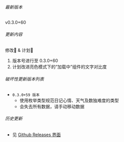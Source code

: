 ###### 最新版本
v0.3.0+60

###### 更新内容

修改📖 & 计划🚀
1. 版本号进行至 0.3.0+60
2. 计划改进亮色模式下的“加载中”组件的文字对比度

###### 破坏性更新版本列表

- `0.3.0+59 版本`
  - 使用枚举类型规范日记心情、天气及数独难度的类型
  - 会失去所有数据，请手动移动数据

###### 历史更新

- 见 [Github Releases 界面](https://github.com/Cierra-Runis/mercurius_warehouse/releases)
